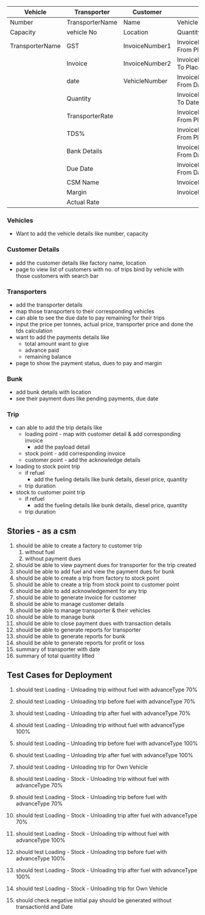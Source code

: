 | Vehicle         | Transporter     | Customer       | Trip                      | Bunk     | Acknowledgement |
|-----------------|-----------------|----------------|---------------------------|----------|----------------|
| Number          | TransporterName | Name           | VehicleNumber             | Name     | number          
| Capacity        | vehicle No      | Location       | Quantity                  | Location 
| TransporterName | GST             | InvoiceNumber1 | InvoiceNumber1 From Place | Amount   
|                 | Invoice         | InvoiceNumber2 | InvoiceNumber1 To Place   | Quantity 
|                 | date            | VehicleNumber  | InvoiceNumber1 From Date  | DueDate  
|                 | Quantity        |                | InvoiceNumber1 To Date    | VehicleNumber
|                 | TransporterRate |                | InvoiceNumber2 From Place |
|                 | TDS%            |                | InvoiceNumber2 From Place |
|                 | Bank Details    |                | InvoiceNumber2 From Date  |
|                 | Due Date        |                | InvoiceNumber2 From Date  |
|                 | CSM Name        |                | InvoiceNumber1No          |
|                 | Margin          |                | InvoiceNumber2No          |
|                 | Actual Rate     |                |                           |




### Vehicles
 - Want to add the vehicle details like number, capacity

### Customer Details
 - add the customer details like factory name, location
 - page to view list of customers with no. of trips bind by vehicle with those customers with search bar

### Transporters
 - add the transporter details 
 - map those transporters to their corresponding vehicles
 - can able to see the due date to pay remaining for their trips
 - input the price per tonnes, actual price, transporter price and done the tds calculation
 - want to add the payments details like
   - total amount want to give
   - advance paid
   - remaining balance
 - page to show the payment status, dues to pay and margin

### Bunk
 - add bunk details with location
 - see their payment dues like pending payments, due date

### Trip
 - can able to add the trip details like
   - loading point - map with customer detail & add corresponding invoice
     - add the payload detail
   - stock point - add corresponding invoice
   - customer point - add the acknowledge details
 - loading to stock point trip
   - if refuel
     - add the fueling details like bunk details, diesel price, quantity
   - trip duration
- stock to customer point trip
  - if refuel
      - add the fueling details like bunk details, diesel price, quantity
  - trip duration


## Stories - as a csm
1. should be able to create a factory to customer trip  
   1. without fuel
   2. without payment dues
2. should be able to view payment dues for transporter for the trip created
3. should be able to add fuel and view the payment dues for bunk
4. should be able to create a trip from factory to stock point
5. should be able to create a trip from stock point to customer point
6. should be able to add acknowledgement for any trip
7. should be able to generate invoice for customer
8. should be able to manage customer details
9. should be able to manage transporter & their vehicles
10. should be able to manage bunk
11. should be able to close payment dues with transaction details
12. should be able to generate reports for transporter
13. should be able to generate reports for bunk
14. should be able to generate reports for profit or loss
15. summary of transporter with date
16. summary of total quantity lifted  


## Test Cases for Deployment

1. should test Loading - Unloading trip without fuel with advanceType 70%
2. should test Loading - Unloading trip before fuel with advanceType 70%
3. should test Loading - Unloading trip after fuel with advanceType 70%
4. should test Loading - Unloading trip without fuel with advanceType 100%
5. should test Loading - Unloading trip before fuel with advanceType 100%
6. should test Loading - Unloading trip after fuel with advanceType 100%
7. should test Loading - Unloading trip for Own Vehicle 

8. should test Loading - Stock - Unloading trip without fuel with advanceType 70%
9. should test Loading - Stock - Unloading trip before fuel with advanceType 70%
10. should test Loading - Stock - Unloading trip after fuel with advanceType 70%
11. should test Loading - Stock - Unloading trip without fuel with advanceType 100%
12. should test Loading - Stock - Unloading trip before fuel with advanceType 100%
13. should test Loading - Stock - Unloading trip after fuel with advanceType 100%
14. should test Loading - Stock - Unloading trip for Own Vehicle 

15. should check negative initial pay should be generated without transactionId and Date 

